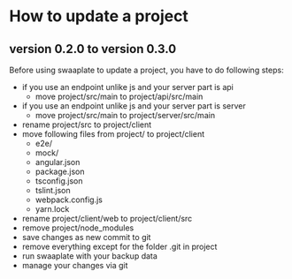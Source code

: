 # How to update a project

## version 0.2.0 to version 0.3.0

Before using swaaplate to update a project, you have to do following steps:

* if you use an endpoint unlike js and your server part is api
  * move project/src/main to project/api/src/main
* if you use an endpoint unlike js and your server part is server
  * move project/src/main to project/server/src/main
* rename project/src to project/client
* move following files from project/ to project/client
  * e2e/
  * mock/
  * angular.json
  * package.json
  * tsconfig.json
  * tslint.json
  * webpack.config.js
  * yarn.lock
* rename project/client/web to project/client/src
* remove project/node_modules
* save changes as new commit to git
* remove everything except for the folder .git in project
* run swaaplate with your backup data
* manage your changes via git
